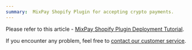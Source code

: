 ```yaml
---
summary:  MixPay Shopify Plugin for accepting crypto payments.
---
```


Please refer to this article - [MixPay Shopify Plugin Deployment Tutorial](https://help.mixpay.me/en_US/plugins/mixpay-shopify-plugin-deployment-tutorial).

If you encounter any problem, feel free to [contact our customer service](https://mixpay.me/developers/guides/contact-customer-service).
